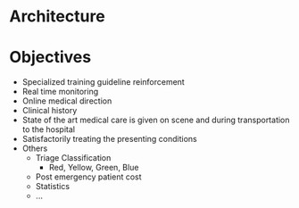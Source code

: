 # Architecture

# Objectives

- Specialized training guideline reinforcement
- Real time monitoring
- Online medical direction
- Clinical history
- State of the art medical care is given on scene and during transportation to the hospital
- Satisfactorily treating the presenting conditions
- Others
  - Triage Classification
    - Red, Yellow, Green, Blue
  - Post emergency patient cost
  - Statistics
  - ...
